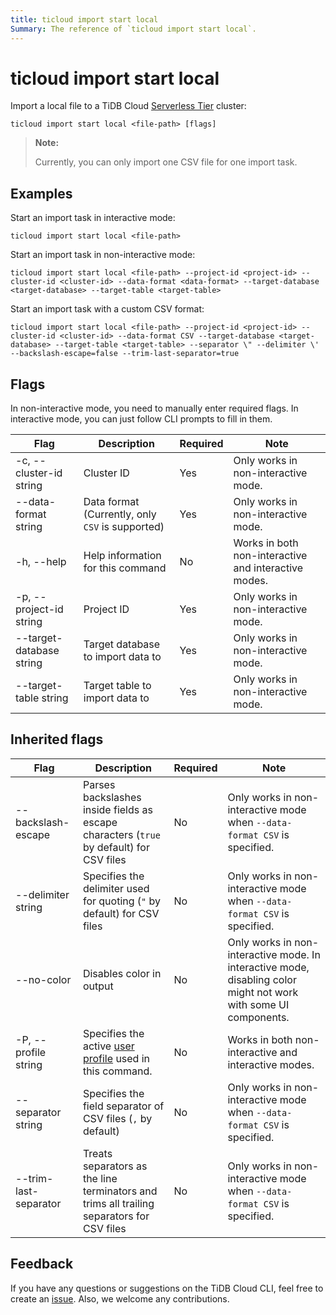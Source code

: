 ```yaml
---
title: ticloud import start local
Summary: The reference of `ticloud import start local`.
---
```


# ticloud import start local

Import a local file to a TiDB Cloud [Serverless Tier](/tidb-cloud/select-cluster-tier.md#serverless-tier-beta) cluster:

```shell
ticloud import start local <file-path> [flags]
```

> **Note:**
>
> Currently, you can only import one CSV file for one import task.

## Examples

Start an import task in interactive mode:

```shell
ticloud import start local <file-path>
```

Start an import task in non-interactive mode:

```shell
ticloud import start local <file-path> --project-id <project-id> --cluster-id <cluster-id> --data-format <data-format> --target-database <target-database> --target-table <target-table>
```

Start an import task with a custom CSV format:

```shell
ticloud import start local <file-path> --project-id <project-id> --cluster-id <cluster-id> --data-format CSV --target-database <target-database> --target-table <target-table> --separator \" --delimiter \' --backslash-escape=false --trim-last-separator=true
```

## Flags

In non-interactive mode, you need to manually enter required flags. In interactive mode, you can just follow CLI prompts to fill in them.

| Flag                     | Description                          | Required | Note                             |
|--------------------------|--------------------------------------|----------|-----------------------------------|
 | -c, --cluster-id string  | Cluster ID                           | Yes      | Only works in non-interactive mode. |
 | --data-format string     | Data format (Currently, only `CSV` is supported)            | Yes      | Only works in non-interactive mode. |
 | -h, --help               | Help information for this command            | No       | Works in both non-interactive and interactive modes. |
 | -p, --project-id string  | Project ID                           | Yes      | Only works in non-interactive mode. |
 | --target-database string | Target database to import data to | Yes      | Only works in non-interactive mode. |
 | --target-table string    | Target table to import data to    | Yes      | Only works in non-interactive mode. |

## Inherited flags

| Flag                  | Description                                                                                    | Required | Note                                                                                                             |
|-----------------------|------------------------------------------------------------------------------------------------|----------|-------------------------------------------------------------------------------------------------------------------|
| --backslash-escape    | Parses backslashes inside fields as escape characters (`true` by default) for CSV files       | No       | Only works in non-interactive mode when `--data-format CSV` is specified.                                                         |
| --delimiter string    | Specifies the delimiter used for quoting (`"` by default) for CSV files                                      | No       | Only works in non-interactive mode when `--data-format CSV` is specified.                                                         |
| --no-color            | Disables color in output                                                                           | No       | Only works in non-interactive mode. In interactive mode, disabling color might not work with some UI components. |
| -P, --profile string  | Specifies the active [user profile](/tidb-cloud/cli-reference.md#user-profile) used in this command.      | No       | Works in both non-interactive and interactive modes.                                                               |
| --separator string    | Specifies the field separator of CSV files (`,` by default)    | No       | Only works in non-interactive mode when `--data-format CSV` is specified.                                                         |
| --trim-last-separator | Treats separators as the line terminators and trims all trailing separators for CSV files | No       | Only works in non-interactive mode when `--data-format CSV` is specified.                                                         |

## Feedback

If you have any questions or suggestions on the TiDB Cloud CLI, feel free to create an [issue](https://github.com/tidbcloud/tidbcloud-cli/issues/new/choose). Also, we welcome any contributions.
